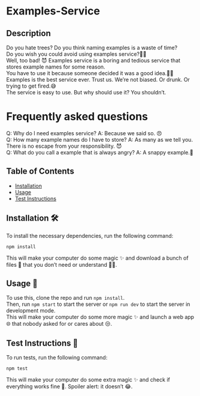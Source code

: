# Examples-Service

## Description

Do you hate trees? Do you think naming examples is a waste of time?  
Do you wish you could avoid using examples service?🙅‍♂️  
Well, too bad! 😈 Examples service is a boring and tedious service that stores example names for some reason.  
You have to use it because someone decided it was a good idea.🤷‍♀️  
Examples is the best service ever. Trust us. We’re not biased. Or drunk. Or trying to get fired.😅  
The service is easy to use. But why should use it? You shouldn’t.  

# Frequently asked questions

Q: Why do I need examples service? A: Because we said so. 😠  
Q: How many example names do I have to store? A: As many as we tell you. There is no escape from your responsibility. 😈  
Q: What do you call a example that is always angry? A: A snappy example.🤥  


## Table of Contents

-   [Installation](#installation)
-   [Usage](#usage)
-   [Test Instructions](#test-instructions)

## Installation 🛠️

To install the necessary dependencies, run the following command:

```
npm install
```
This will make your computer do some magic ✨ and download a bunch of files 📁 that you don’t need or understand 🤷‍♂️.  

## Usage  🚀

To use this, clone the repo and run `npm install`.  
Then, run `npm start` to start the server or `npm run dev` to start the server in development mode.  
This will make your computer do some more magic ✨ and launch a web app 🌐 that nobody asked for or cares about 😒.


## Test Instructions 🧪

To run tests, run the following command:

```
npm test
```
This will make your computer do some extra magic ✨ and check if everything works fine 🙌. Spoiler alert: it doesn’t 😂.



